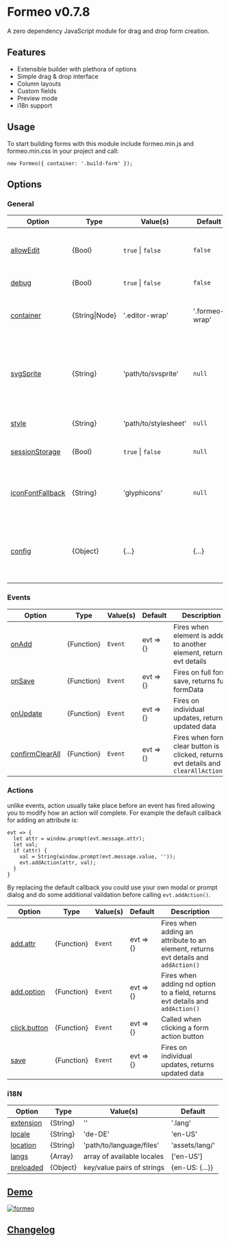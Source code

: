 Formeo v0.7.8
===========

A zero dependency JavaScript module for drag and drop form creation.

## Features
- Extensible builder with plethora of options
- Simple drag & drop interface
- Column layouts
- Custom fields
- Preview mode
- i18n support

## Usage
To start building forms with this module include formeo.min.js and formeo.min.css in your project and call:
```
new Formeo({ container: '.build-form' });
```

## Options
### General
| Option  | Type | Value(s) | Default | Description |
| ------------- | ------------- | ------------- | ------------- |  ------------- |
| [allowEdit](#) | {Bool} | `true` \| `false` | `false` | When set to false, formData can only be rendered. |
| [debug](#) | {Bool} | `true` \| `false` | `false` | debug mode |
| [container](#) | {String\|Node} | '.editor-wrap' | '.formeo-wrap' | Define where this instance of Formeo will be added. |
| [svgSprite](#) | {String} | 'path/to/svsprite' | `null` | loads an svg sprite, leave blank if your sprite is already included in page.
| [style](#) | {String} | 'path/to/stylesheet' | `null` | loads a stylesheet to the page |
| [sessionStorage](#) | {Bool} | `true` \| `false` | `null` | loads a stylesheet to the page |
| [iconFontFallback](#) | {String} | 'glyphicons' | `null` | uses an existing font-icon when svg icon is not available |
| [config](#) | {Object} | {...} | {...} | disable, add, reorder and modify row, column and field action buttons |

### Events

| Option  | Type | Value(s) | Default | Description |
| ------------- | ------------- | ------------- | ------------- | ------------- |
| [onAdd](#) | {Function} | `Event` | evt => {} | Fires when element is added to another element, returns evt details |
| [onSave](#) | {Function} | `Event` | evt => {} | Fires on full form save, returns full formData |
| [onUpdate](#) | {Function} | `Event` | evt => {} | Fires on individual updates, returns updated data |
| [confirmClearAll](#) | {Function} | `Event` | evt => {} | Fires when form clear button is clicked, returns evt details and `clearAllAction()` |

### Actions
unlike events, action usually take place before an event has fired allowing you to modify how an action will complete. For example the default callback for adding an attribute is:
```
evt => {
  let attr = window.prompt(evt.message.attr);
  let val;
  if (attr) {
    val = String(window.prompt(evt.message.value, ''));
    evt.addAction(attr, val);
  }
}
``` 
By replacing the default callback you could use your own modal or prompt dialog and do some additional validation before calling `evt.addAction()`.

| Option  | Type | Value(s) | Default | Description |
| ------------- | ------------- | ------------- | ------------- | ------------- |
| [add.attr](#) | {Function} | `Event` | evt => {} | Fires when adding an attribute to an element, returns evt details and `addAction()` |
| [add.option](#) | {Function} | `Event` | evt => {} | Fires when adding nd option to a field, returns evt details and `addAction()` |
| [click.button](#) | {Function} | `Event` | evt => {} | Called when clicking a form action button |
| [save](#) | {Function} | `Event` | evt => {} | Fires on individual updates, returns updated data |

### i18N
| Option  | Type | Value(s) | Default |
| ------------- | ------------- |------------- | ------------- |
| [extension](#) | {String} | '' | '.lang' |
| [locale](#) | {String} | 'de-DE' | 'en-US' |
| [location](#) | {String} | 'path/to/language/files' | 'assets/lang/' |
| [langs](#) | {Array} | array of available locales | ['en-US'] |
| [preloaded](#) | {Object} | key/value pairs of strings | {en-US: {...}} |


## [Demo](https://Draggable.github.io/formeo) ##
[![formeo](https://cloud.githubusercontent.com/assets/1457540/15781593/c054681e-299e-11e6-823c-d5ec4b2c03dd.png)](https://draggable.github.io/formeo/)

## [Changelog](https://github.com/Draggable/formeo/blob/master/CHANGELOG.md) ##
